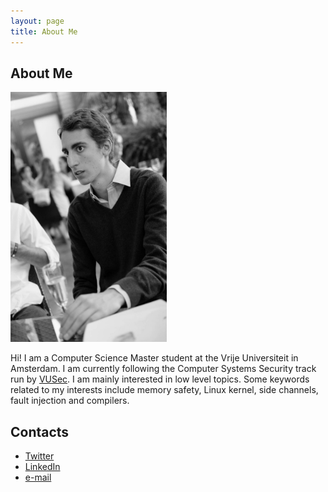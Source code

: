 ```yaml
---
layout: page
title: About Me
---
```

## About Me

<img src="/img/me.JPG" alt="Hey There :)" height="400" width="250">


Hi! I am a Computer Science Master student at the Vrije Universiteit in Amsterdam. I am currently following the Computer Systems Security track run by [VUSec](https://www.vusec.net/). I am mainly interested in low level topics. Some keywords related to my interests include memory safety, Linux kernel, side channels, fault injection and compilers.

## Contacts

* [Twitter](https://twitter.com/hammertux)
* [LinkedIn](https://www.linkedin.com/in/andrea-di-dio-17b468131/)
* [e-mail](mailto:a.didio@student.vu.nl)
